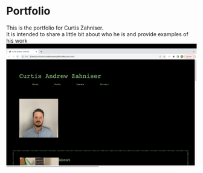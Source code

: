 # Portfolio
This is the portfolio for Curtis Zahniser.  
It is intended to share a little bit about who he is and provide examples of his work 
![A screen shot of the top of Curtis Andrew Zahniser's Portfolio](image.png)
